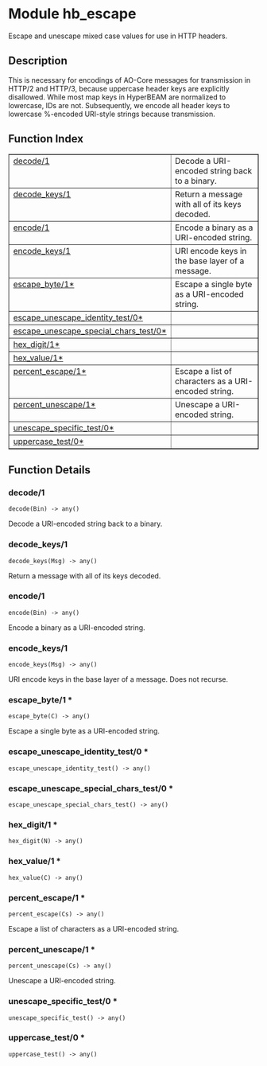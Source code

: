 

# Module hb_escape #

Escape and unescape mixed case values for use in HTTP headers.

<a name="description"></a>

## Description ##
This is necessary for encodings of AO-Core messages for transmission in
HTTP/2 and HTTP/3, because uppercase header keys are explicitly disallowed.
While most map keys in HyperBEAM are normalized to lowercase, IDs are not.
Subsequently, we encode all header keys to lowercase %-encoded URI-style
strings because transmission.<a name="index"></a>

## Function Index ##


<table width="100%" border="1" cellspacing="0" cellpadding="2" summary="function index"><tr><td valign="top"><a href="#decode-1">decode/1</a></td><td>Decode a URI-encoded string back to a binary.</td></tr><tr><td valign="top"><a href="#decode_keys-1">decode_keys/1</a></td><td>Return a message with all of its keys decoded.</td></tr><tr><td valign="top"><a href="#encode-1">encode/1</a></td><td>Encode a binary as a URI-encoded string.</td></tr><tr><td valign="top"><a href="#encode_keys-1">encode_keys/1</a></td><td>URI encode keys in the base layer of a message.</td></tr><tr><td valign="top"><a href="#escape_byte-1">escape_byte/1*</a></td><td>Escape a single byte as a URI-encoded string.</td></tr><tr><td valign="top"><a href="#escape_unescape_identity_test-0">escape_unescape_identity_test/0*</a></td><td></td></tr><tr><td valign="top"><a href="#escape_unescape_special_chars_test-0">escape_unescape_special_chars_test/0*</a></td><td></td></tr><tr><td valign="top"><a href="#hex_digit-1">hex_digit/1*</a></td><td></td></tr><tr><td valign="top"><a href="#hex_value-1">hex_value/1*</a></td><td></td></tr><tr><td valign="top"><a href="#percent_escape-1">percent_escape/1*</a></td><td>Escape a list of characters as a URI-encoded string.</td></tr><tr><td valign="top"><a href="#percent_unescape-1">percent_unescape/1*</a></td><td>Unescape a URI-encoded string.</td></tr><tr><td valign="top"><a href="#unescape_specific_test-0">unescape_specific_test/0*</a></td><td></td></tr><tr><td valign="top"><a href="#uppercase_test-0">uppercase_test/0*</a></td><td></td></tr></table>


<a name="functions"></a>

## Function Details ##

<a name="decode-1"></a>

### decode/1 ###

`decode(Bin) -> any()`

Decode a URI-encoded string back to a binary.

<a name="decode_keys-1"></a>

### decode_keys/1 ###

`decode_keys(Msg) -> any()`

Return a message with all of its keys decoded.

<a name="encode-1"></a>

### encode/1 ###

`encode(Bin) -> any()`

Encode a binary as a URI-encoded string.

<a name="encode_keys-1"></a>

### encode_keys/1 ###

`encode_keys(Msg) -> any()`

URI encode keys in the base layer of a message. Does not recurse.

<a name="escape_byte-1"></a>

### escape_byte/1 * ###

`escape_byte(C) -> any()`

Escape a single byte as a URI-encoded string.

<a name="escape_unescape_identity_test-0"></a>

### escape_unescape_identity_test/0 * ###

`escape_unescape_identity_test() -> any()`

<a name="escape_unescape_special_chars_test-0"></a>

### escape_unescape_special_chars_test/0 * ###

`escape_unescape_special_chars_test() -> any()`

<a name="hex_digit-1"></a>

### hex_digit/1 * ###

`hex_digit(N) -> any()`

<a name="hex_value-1"></a>

### hex_value/1 * ###

`hex_value(C) -> any()`

<a name="percent_escape-1"></a>

### percent_escape/1 * ###

`percent_escape(Cs) -> any()`

Escape a list of characters as a URI-encoded string.

<a name="percent_unescape-1"></a>

### percent_unescape/1 * ###

`percent_unescape(Cs) -> any()`

Unescape a URI-encoded string.

<a name="unescape_specific_test-0"></a>

### unescape_specific_test/0 * ###

`unescape_specific_test() -> any()`

<a name="uppercase_test-0"></a>

### uppercase_test/0 * ###

`uppercase_test() -> any()`

